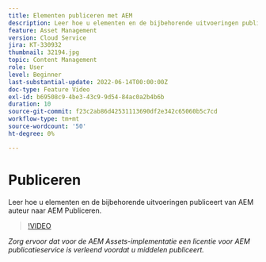 ```yaml
---
title: Elementen publiceren met AEM
description: Leer hoe u elementen en de bijbehorende uitvoeringen publiceert van AEM auteur naar AEM Publiceren.
feature: Asset Management
version: Cloud Service
jira: KT-330932
thumbnail: 32194.jpg
topic: Content Management
role: User
level: Beginner
last-substantial-update: 2022-06-14T00:00:00Z
doc-type: Feature Video
exl-id: b69508c9-4be3-43c9-9d54-84ac0a2b4b6b
duration: 10
source-git-commit: f23c2ab86d42531113690df2e342c65060b5c7cd
workflow-type: tm+mt
source-wordcount: '50'
ht-degree: 0%

---
```


# Publiceren

Leer hoe u elementen en de bijbehorende uitvoeringen publiceert van AEM auteur naar AEM Publiceren.

>[!VIDEO](https://video.tv.adobe.com/v/330932?quality=12&learn=on)

_Zorg ervoor dat voor de AEM Assets-implementatie een licentie voor AEM publicatieservice is verleend voordat u middelen publiceert._
